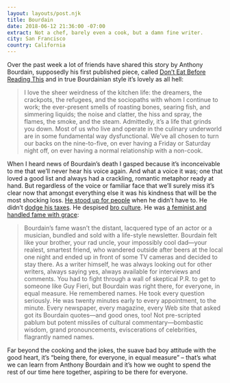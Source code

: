 ```yaml
---
layout: layouts/post.njk
title: Bourdain
date: 2018-06-12 21:36:00 -07:00
extract: Not a chef, barely even a cook, but a damn fine writer.
city: San Francisco
country: California
---
```


Over the past week a lot of friends have shared this story by Anthony Bourdain, supposedly his first published piece, called [Don’t Eat Before Reading This](https://www.newyorker.com/magazine/1999/04/19/dont-eat-before-reading-this) and in true Bourdainian style it’s lovely as all hell:

> I love the sheer weirdness of the kitchen life: the dreamers, the crackpots, the refugees, and the sociopaths with whom I continue to work; the ever-present smells of roasting bones, searing fish, and simmering liquids; the noise and clatter, the hiss and spray, the flames, the smoke, and the steam. Admittedly, it’s a life that grinds you down. Most of us who live and operate in the culinary underworld are in some fundamental way dysfunctional. We’ve all chosen to turn our backs on the nine-to-five, on ever having a Friday or Saturday night off, on ever having a normal relationship with a non-cook.

When I heard news of Bourdain’s death I gasped because it’s inconceivable to me that we’ll never hear his voice again. And what a voice it was; one that loved a good list and always had a crackling, romantic metaphor ready at hand. But regardless of the voice or familiar face that we’ll surely miss it’s clear now that amongst everything else it was his kindness that will be the most shocking loss. [He stood up for people](https://www.buzzfeed.com/juliareinstein/marilyn-hagerty-anthony-bourdain-olive-garden?utm_term=.vbMGqEMeDM#.qgRKpR1MW1) when he didn’t have to. He didn’t [dodge his taxes](https://www.wealthsimple.com/en-us/magazine/money-diary-anthony-bourdain). He despised [bro culture](https://www.newyorker.com/culture/annals-of-gastronomy/a-harvey-weinstein-moment-for-the-restaurant-industry). He was [a feminist and handled fame with grace](https://www.newyorker.com/culture/annals-of-gastronomy/anthony-bourdain-and-the-power-of-telling-the-truth):

> Bourdain’s fame wasn’t the distant, lacquered type of an actor or a musician, bundled and sold with a life-style newsletter. Bourdain felt like your brother, your rad uncle, your impossibly cool dad—your realest, smartest friend, who wandered outside after beers at the local one night and ended up in front of some TV cameras and decided to stay there. As a writer himself, he was always looking out for other writers, always saying yes, always available for interviews and comments. You had to fight through a wall of skeptical P.R. to get to someone like Guy Fieri, but Bourdain was right there, for everyone, in equal measure. He remembered names. He took every question seriously. He was twenty minutes early to every appointment, to the minute. Every newspaper, every magazine, every Web site that asked got its Bourdain quotes—and good ones, too! Not pre-scripted pablum but potent missiles of cultural commentary—bombastic wisdom, grand pronouncements, eviscerations of celebrities, flagrantly named names.

Far beyond the cooking and the jokes, the suave bad boy attitude with the good heart, it’s “being there, for everyone, in equal measure” – that’s what we can learn from Anthony Bourdain and it’s how we ought to spend the rest of our time here together, aspiring to be there for everyone.
